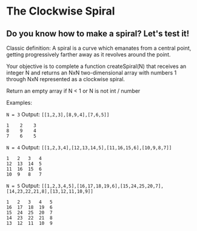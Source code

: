 # The Clockwise Spiral

## Do you know how to make a spiral? Let's test it!

Classic definition: A spiral is a curve which emanates from a central point, getting progressively farther away as it revolves around the point.

Your objective is to complete a function createSpiral(N) that receives an integer N and returns an NxN two-dimensional array with numbers 1 through NxN represented as a clockwise spiral.

Return an empty array if N < 1 or N is not int / number

Examples:

`N = 3` Output: `[[1,2,3],[8,9,4],[7,6,5]]`

```
1    2    3    
8    9    4    
7    6    5    
```

`N = 4` Output: `[[1,2,3,4],[12,13,14,5],[11,16,15,6],[10,9,8,7]]`

```
1   2   3   4
12  13  14  5
11  16  15  6
10  9   8   7
```

`N = 5` Output: `[[1,2,3,4,5],[16,17,18,19,6],[15,24,25,20,7],[14,23,22,21,8],[13,12,11,10,9]]`

```
1   2   3   4   5    
16  17  18  19  6    
15  24  25  20  7    
14  23  22  21  8    
13  12  11  10  9
```